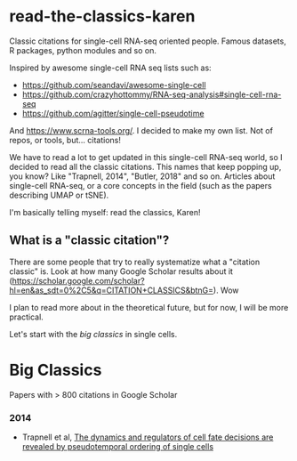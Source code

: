 # read-the-classics-karen
Classic citations for single-cell RNA-seq oriented people. Famous datasets, R packages, python modules and so on. 

Inspired by awesome single-cell RNA seq lists such as: 
* https://github.com/seandavi/awesome-single-cell
* https://github.com/crazyhottommy/RNA-seq-analysis#single-cell-rna-seq
* https://github.com/agitter/single-cell-pseudotime

And https://www.scrna-tools.org/. I decided to make my own list. Not of repos, or tools, but... citations! 

We have to read a lot to get updated in this single-cell RNA-seq world, so I decided to read all the classic citations. This names that keep popping up, you know? Like "Trapnell, 2014", "Butler, 2018" and so on. Articles about single-cell RNA-seq, or a core concepts in the field (such as the papers describing UMAP or tSNE).

I'm basically telling myself: read the classics, Karen!


## What is a "classic citation"?

There are some people that try to really systematize what a "citation classic" is. Look at how many Google Scholar results about it (https://scholar.google.com/scholar?hl=en&as_sdt=0%2C5&q=CITATION+CLASSICS&btnG=). Wow

I plan to read more about in the theoretical future, but for now, I will be more practical. 



Let's start with the *big classics* in single cells.

# Big Classics
Papers with > 800 citations in Google Scholar


### 2014
* Trapnell et al, [The dynamics and regulators of cell fate decisions are revealed by pseudotemporal ordering of single cells](https://www.nature.com/articles/nbt.2859) 

